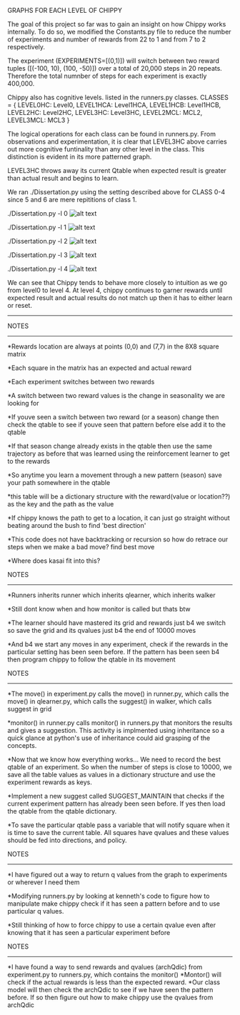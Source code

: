 
</b>GRAPHS FOR EACH LEVEL OF CHIPPY</b>

The goal of this project so far was to gain an insight on how Chippy 
works internally. To do so, we modified the Constants.py file to reduce the number 
of experiments and number of rewards from 22 to 1 and from 7 to 2 respectively.

The experiment (EXPERIMENTS=[(0,1)]) will switch between two reward tuples ([(-100, 10), (100,  -50)])
over a total of 20,000 steps in 20 repeats. Therefore the total numnber of steps 
for each experiment is exactly 400,000.

Chippy also has cognitive levels. listed in the runners.py classes.
CLASSES = {
    LEVEL0HC:   Level0,
    LEVEL1HCA:  Level1HCA,
    LEVEL1HCB:  Level1HCB,
    LEVEL2HC:   Level2HC,
    LEVEL3HC:   Level3HC,
    LEVEL2MCL:  MCL2,
    LEVEL3MCL:  MCL3
}

The logical operations for each class can be found in runners.py. 
From observations and experimentation, it is clear that LEVEL3HC above
carries out more cognitive funtinality than any other level in the class.
This distinction is evident in its more patterned graph. 

LEVEL3HC throws away its current Qtable when expected result is 
greater than actual result and begins to learn. 


We ran ./Dissertation.py using the setting described above for 
CLASS 0-4 since 5 and 6 are mere repititions of class 1.


./Dissertation.py -l 0
![alt text](https://github.com/tabularrasa/Chippy/blob/JesuyeChippy/allPix/graphlevel0.PNG)


./Dissertation.py -l 1
![alt text](https://github.com/tabularrasa/Chippy/blob/JesuyeChippy/allPix/graphlevel1.PNG)

./Dissertation.py -l 2
![alt text](https://github.com/tabularrasa/Chippy/blob/JesuyeChippy/allPix/graphlevel2.PNG)


./Dissertation.py -l 3
![alt text](https://github.com/tabularrasa/Chippy/blob/JesuyeChippy/allPix/graphlevel3.PNG)


./Dissertation.py -l 4
![alt text](https://github.com/tabularrasa/Chippy/blob/JesuyeChippy/allPix/graphlevel4.PNG)


We can see that Chippy tends to behave more closely to intuition as we
go from level0 to level 4. At level 4, chippy continues to garner rewards
until expected result and actual results do not match up then it has to 
either learn or reset.



******
NOTES
******
*Rewards location are always at points (0,0) and (7,7) 
    in the 8X8 square matrix

*Each square in the matrix has an expected and actual reward

*Each experiment switches between two rewards

*A switch between two reward values is the change
    in seasonality we are looking for

*If youve seen a switch between two reward (or a season)
    change then check the qtable to see if youve
    seen that pattern before else add it to the qtable

*If that season change already exists in the qtable then use 
    the same trajectory as before that was learned using the 
    reinforcement learner to get to the rewards

*So anytime you learn a movement through a new pattern (season)
    save your path somewhere in the qtable

*this table will be a dictionary structure with the 
    reward(value or location??) as the key and the path as the value

*If chippy knows the path to get to a location, it can just go 
    straight without beating around the bush to find 'best direction'

*This code does not have backtracking or recursion so how 
    do retrace our steps when we make a bad move? find best move

*Where does kasai fit into this?


NOTES
*****
*Runners inherits runner which inherits qlearner, which inherits walker

*Still dont know when and how monitor is called but thats btw

*The learner should have mastered its grid and rewards just b4 we switch
    so save the grid and its qvalues just b4 the end of  10000 moves

*And b4 we start any moves in any experiment, check if the rewards in 
    the particular setting has been seen before. If the pattern has been
    seen b4 then program chippy to follow the qtable in its movement


NOTES
*****
*The move() in experiment.py calls the move() in runner.py,
    which calls the move() in qlearner.py, which calls the 
    suggest() in walker, which calls suggest in grid

*monitor() in runner.py calls monitor() in runners.py that 
    monitors the results and gives a suggestion. This activity
    is implmented using inheritance so a quick glance at python's
    use of inheritance could aid grasping of the concepts.

*Now that we know how everything works... We need to record the best
    qtable of an experiment. So when the number of steps is close 
    to 10000, we save all the table values as values in a dictionary 
    structure and use the experiment rewards as keys.

*Implement a new suggest called SUGGEST_MAINTAIN that checks if
    the current experiment pattern has already been seen before.
    If yes then load the qtable from the qtable dictionary. 

*To save the particular qtable pass a variable that will notify 
    square when it is time to save the current table. All squares 
    have qvalues and these values should be fed into directions, 
    and policy. 

NOTES
*****
*I have figured out a way to return q values from the graph to experiments
    or wherever I need them

*Modifying runners.py by looking at kenneth's code to figure how to manipulate
    make chippy check if it has seen a pattern before and to use 
    particular q values.

*Still thinking of how to force chippy to use a certain qvalue even 
    after knowing that it has seen a particular experiment before

NOTES
******
*I have found a way to send rewards and qvalues (archQdic) from 
    experiment.py to runners.py, which contains the monitor()
*Montor() will check if the actual rewards is less than the expected
    reward. 
*Our class model will then check the archQdic to see if we have 
    seen the pattern before. If so then figure out how to make 
    chippy use the qvalues from archQdic